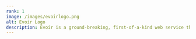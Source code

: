 ```yaml
---
rank: 1
image: /images/evoirlogo.png
alt: Evoir Logo
description: Evoir is a ground-breaking, first-of-a-kind web service that allows landlords to manage dozens or even hundreds of apartments effortlessly.
---
```

